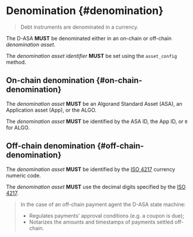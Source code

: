 # Denomination {#denomination}

> Debt instruments are denominated in a currency.

The D-ASA **MUST** be denominated either in an on-chain or off-chain *denomination
asset*.

The *denomination asset identifier* **MUST** be set using the `asset_config` method.

## On-chain denomination {#on-chain-denomination}

The *denomination asset* **MUST** be an Algorand Standard Asset (ASA), an Application
asset (App), or the ALGO.

The *denomination asset* **MUST** be identified by the ASA ID, the App ID, or `0`
for ALGO.

## Off-chain denomination {#off-chain-denomination}

The *denomination asset* **MUST** be identified by the <a href="https://en.wikipedia.org/wiki/ISO_4217">ISO
4217</a> currency numeric code.

The *denomination asset* **MUST** use the decimal digits specified by the <a href="https://en.wikipedia.org/wiki/ISO_4217">ISO
4217</a>.

> In the case of an off-chain payment agent the D-ASA state machine:
>
> - Regulates payments’ approval conditions (e.g. a coupon is due);
> - Notarizes the amounts and timestamps of payments settled off-chain.
